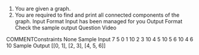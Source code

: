 1. You are given a graph.
2. You are required to find and print all connected components of the graph.
Input Format
Input has been managed for you
Output Format
Check the sample output
Question Video

  COMMENTConstraints
None
Sample Input
7
5
0 1 10
2 3 10
4 5 10
5 6 10
4 6 10
Sample Output
[[0, 1], [2, 3], [4, 5, 6]]
